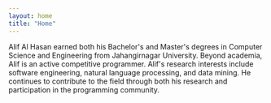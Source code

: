```yaml
---
layout: home
title: "Home"
---
```


Alif Al Hasan earned both his Bachelor's and Master's degrees in Computer Science and Engineering from Jahangirnagar University. Beyond academia, Alif is an active competitive programmer. Alif's research interests include software engineering, natural language processing, and data mining. He continues to contribute to the field through both his research and participation in the programming community. 